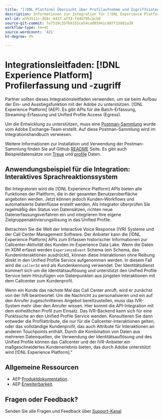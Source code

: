 ```yaml
---
title: "[!DNL Platform] Übersicht über Profilaufnahme und Zugriffsintegration"
description: Informationen zur Integration für [!DNL Experience Platform] Profilerfassung und -zugriff.
exl-id: a593511c-dd4c-4437-af73-f44d795cacb8
source-git-commit: fe7519c35fb9155ce54cad85941c887f15881a38
workflow-type: tm+mt
source-wordcount: '421'
ht-degree: 0%

---
```


# Integrationsleitfaden: [!DNL Experience Platform] Profilerfassung und -zugriff

Partner sollten dieses Integrationsleitfaden verwenden, um sie beim Aufbau der Ein- und Ausstiegsfunktion mit der Adobe zu unterstützen. [!DNL Experience Platform] (AEP). Es gibt APIs für die Batch-Erfassung, Streaming-Erfassung und Unified Profile Access (Egress).

Um die Entwicklung zu unterstützen, muss eine [Postman-Sammlung](https://github.com/Adobe-Marketing-Cloud/exchange-aep-profile-integration-postman) wurde vom Adobe Exchange-Team erstellt. Auf diese Postman-Sammlung wird im Integrationshandbuch verwiesen.

Weitere Informationen zur Installation und Verwendung der Postman-Sammlung finden Sie auf Github [README](https://github.com/Adobe-Marketing-Cloud/exchange-aep-profile-integration-postman/blob/master/README.md) Seite. Es gibt auch Beispieldatensätze von [Treue](https://github.com/Adobe-Marketing-Cloud/exchange-aep-profile-integration-postman/blob/master/AEP%20loyalty%20events.json) und [profile](https://github.com/Adobe-Marketing-Cloud/exchange-aep-profile-integration-postman/blob/master/AEP%20loyalty%20profiles.json) Daten.

## Anwendungsbeispiel für die Integration: Interaktives Sprachreaktionssystem

Bei Integratoren wird die [!DNL Experience Platform] APIs bieten alle Funktionen der Plattform, die in der gesamten Benutzeroberfläche angeboten werden. Jetzt können jedoch Kunden-Workflows und automatisierte Datenflüsse erstellt werden. Als Integrator überprüfen Sie regelmäßig den Status von Datensätzen, richten neue Datenerfassungsverfahren ein und integrieren Ihre eigene Zielgruppenaktivierungslösung in das Unified Profile.

Betrachten Sie die Welt der Interactive Voice Response (IVR) Systeme und der Call Center Management Software. Der Anbieter kann die [!DNL Experience Platform] APIs zum Erfassen historischer Informationen zur Callcenter-Aktivität des Kunden im Experience Data Lake. Wenn die Daten im XDM erfasst werden `ExperienceEvent` Schema (ein Schema, das Kundeninteraktionen ausdrückt), können diese Interaktionen ohne Reibung direkt in den Unified Profile Service aufgenommen werden. In diesem Fall wird die `callerId` wird als Kundenkennung verwendet. Der Identitätsdienst kümmert sich um die Identitätsauflösung und unterstützt den Unified Profile Service beim Hinzufügen von Datenpunkten aus jüngsten Interaktionen mit dem Callcenter zum Kundenprofil.

Wenn ein Kunde das nächste Mal das Call Center anruft, wird er zunächst von der IVR beantwortet. Um die Nachricht zu personalisieren und ein auf den Anrufer zugeschnittenes Angebot bereitzustellen, muss das IVR-System mehr über den Anrufer wissen. Hier kommt die API-Integration mit dem einheitlichen Profil zum Einsatz. Das IVR-Backend kann sich für eine Punktsuche an den Unified Profile Service wenden. Konsultieren Sie dann entweder die Profilattribute, die nur für die Callcenter-Interaktionen gelten, oder das vollständige Kundenprofil, das auch Attribute für Interaktionen an anderen Touchpoints enthält. Durch die Kombination von Daten aus mehreren Datenquellen, die Verwendung der Identitätsauflösung und des Unified Profile können das Callcenter und der IVR-Anbieter ein maßgeschneidertes Kundenerlebnis bieten, das durch Adobe unterstützt wird [!DNL Experience Platform].&quot;

## Allgemeine Ressourcen

* AEP [Produktdokumentation](https://docs.adobe.com/content/help/de-DE/experience-platform/landing/documentation/overview.html).
* AEP [Erweiterbarkeit](https://www.adobe.com/insights/experience-platform-api-extensibility.html).

## Fragen oder Feedback?

Senden Sie alle Fragen und Feedback über [Support-Kanal](https://adobeexchangeec.zendesk.com/hc/de-de/requests/new)
